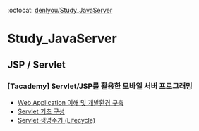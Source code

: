 :octocat: [denlyou/Study_JavaServer](https://github.com/denlyou/Study_JavaServer)
# Study_JavaServer

## JSP / Servlet

### [Tacademy] Servlet/JSP를 활용한 모바일 서버 프로그래밍
- [Web Application 이해 및 개발환경 구축](t_jsp_servlet/01.md)
- [Servlet 기초 구성](t_jsp_servlet/02.md)
- [Servlet 생명주기 (Lifecycle)](t_jsp_servlet/03.md)
